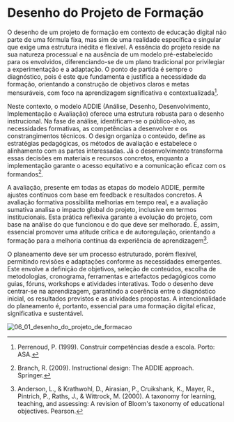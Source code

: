 # Desenho do Projeto de Formação

O desenho de um projeto de formação em contexto de educação digital não parte de uma fórmula fixa, mas sim de uma realidade específica e singular que exige uma estrutura inédita e flexível. A essência do projeto reside na sua natureza processual e na ausência de um modelo pré-estabelecido para os envolvidos, diferenciando-se de um plano tradicional por privilegiar a experimentação e a adaptação. O ponto de partida é sempre o diagnóstico, pois é este que fundamenta e justifica a necessidade da formação, orientando a construção de objetivos claros e metas mensuráveis, com foco na aprendizagem significativa e contextualizada[^1].

Neste contexto, o modelo ADDIE (Análise, Desenho, Desenvolvimento, Implementação e Avaliação) oferece uma estrutura robusta para o desenho instrucional. Na fase de análise, identificam-se o público-alvo, as necessidades formativas, as competências a desenvolver e os constrangimentos técnicos. O design organiza o conteúdo, define as estratégias pedagógicas, os métodos de avaliação e estabelece o alinhamento com as partes interessadas. Já o desenvolvimento transforma essas decisões em materiais e recursos concretos, enquanto a implementação garante o acesso equitativo e a comunicação eficaz com os formandos[^2].

A avaliação, presente em todas as etapas do modelo ADDIE, permite ajustes contínuos com base em feedback e resultados concretos. A avaliação formativa possibilita melhorias em tempo real, e a avaliação sumativa analisa o impacto global do projeto, inclusive em termos institucionais. Esta prática reflexiva garante a evolução do projeto, com base na análise do que funcionou e do que deve ser melhorado. É, assim, essencial promover uma atitude crítica e de autoregulação, orientando a formação para a melhoria contínua da experiência de aprendizagem[^3].

O planeamento deve ser um processo estruturado, porém flexível, permitindo revisões e adaptações conforme as necessidades emergentes. Este envolve a definição de objetivos, seleção de conteúdos, escolha de metodologias, cronograma, ferramentas e artefactos pedagógicos como guias, fóruns, workshops e atividades interativas. Todo o desenho deve centrar-se na aprendizagem, garantindo a coerência entre o diagnóstico inicial, os resultados previstos e as atividades propostas. A intencionalidade do planeamento é, portanto, essencial para uma formação digital eficaz, significativa e sustentável.

![06_01_desenho_do_projeto_de_formacao](figures/06_01_desenho_do_projeto_de_formacao.svg)

[^1]: Perrenoud, P. (1999). Construir competências desde a escola. Porto: ASA.
[^2]: Branch, R. (2009). Instructional design: The ADDIE approach. Springer.
[^3]: Anderson, L., & Krathwohl, D., Airasian, P., Cruikshank, K., Mayer, R., Pintrich, P., Raths, J., & Wittrock, M. (2000). A taxonomy for learning, teaching, and assessing: A revision of Bloom's taxonomy of educational objectives. Pearson.